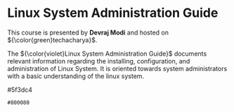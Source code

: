 # Linux System Administration Guide
This course is presented by **Devraj Modi** and hosted on ${\color{green}techacharya}$.

The ${\color{violet}Linux System Administration Guide}$ documents relevant information regarding the installing, configuration, and administration of Linux System. It is oriented towards system administrators with a basic understanding of the linux system.

#5f3dc4

```html
#800080
```
